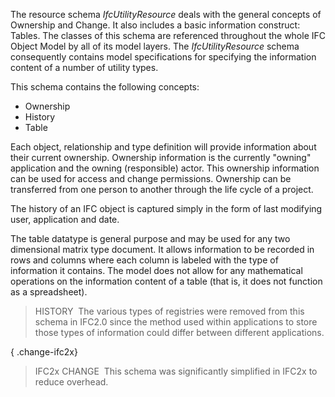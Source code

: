 The resource schema _IfcUtilityResource_ deals with the general concepts of Ownership and Change. It also includes a basic information construct: Tables. The classes of this schema are referenced throughout the whole IFC Object Model by all of its model layers. The _IfcUtilityResource_ schema consequently contains model specifications for specifying the information content of a number of utility types.

This schema contains the following concepts:

* Ownership
* History
* Table

Each object, relationship and type definition will provide information about their current ownership. Ownership information is the currently "owning" application and the owning (responsible) actor. This ownership information can be used for access and change permissions. Ownership can be transferred from one person to another through the life cycle of a project.

The history of an IFC object is captured simply in the form of last modifying user, application and date.

The table datatype is general purpose and may be used for any two dimensional matrix type document. It allows information to be recorded in rows and columns where each column is labeled with the type of information it contains. The model does not allow for any mathematical operations on the information content of a table (that is, it does not function as a spreadsheet).

> HISTORY&nbsp; The various types of registries were removed from this schema in IFC2.0 since the method used within applications to store those types of information could differ between different applications.

{ .change-ifc2x}
> IFC2x CHANGE&nbsp; This schema was significantly simplified in IFC2x to reduce overhead.

